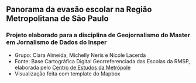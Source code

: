 ## Panorama da evasão escolar na Região Metropolitana de São Paulo
### Projeto elaborado para a disciplina de Geojornalismo do Master em Jornalismo de Dados do Insper

- Grupo: Clara Almeida, Michelly Neris e Nicole Lacerda
- Fonte: Base Cartográfica Digital Georreferenciada das Escolas da RMSP, elaborada pelo [Centro de Estudos da Metrópole](https://centrodametropole.fflch.usp.br/pt-br)
- Visualização feita com template do Mapbox
